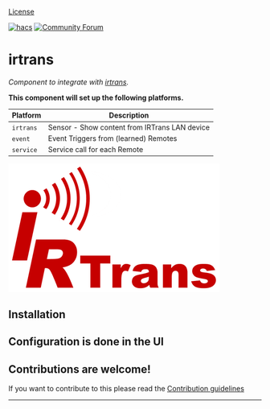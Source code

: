 [License](/LICENSE)

[![hacs][hacsbadge]][hacs]
[![Community Forum][forum-shield]][forum]

# irtrans

_Component to integrate with [irtrans](http://www.irtrans.de/de/shop/lan.php)._

**This component will set up the following platforms.**

Platform | Description
-- | --
`irtrans` | Sensor - Show content from IRTrans LAN device
`event`  | Event Triggers from (learned) Remotes
`service` | Service call for each Remote

![irtrans](/custom_components/irtrans/irtrans/logo.png)

## Installation

## Configuration is done in the UI

<!---->

## Contributions are welcome!

If you want to contribute to this please read the [Contribution guidelines](CONTRIBUTING.md)

***

[irtrans]: https://github.com/custom-components/irtrans
[commits]: https://github.com/custom-components/irtrans/commits/master
[hacs]: https://github.com/custom-components/hacs
[hacsbadge]: https://img.shields.io/badge/HACS-Custom-orange.svg?style=for-the-badge
[irtransimg]: ![irtrans](/custom_components/irtrans/irtrans/logo.png)
[forum-shield]: https://img.shields.io/badge/community-forum-brightgreen.svg?style=for-the-badge
[forum]: https://community.home-assistant.io/
[maintenance-shield]: https://img.shields.io/badge/maintainer-
[releases]: https://github.com/custom-components/irtrans/releases
